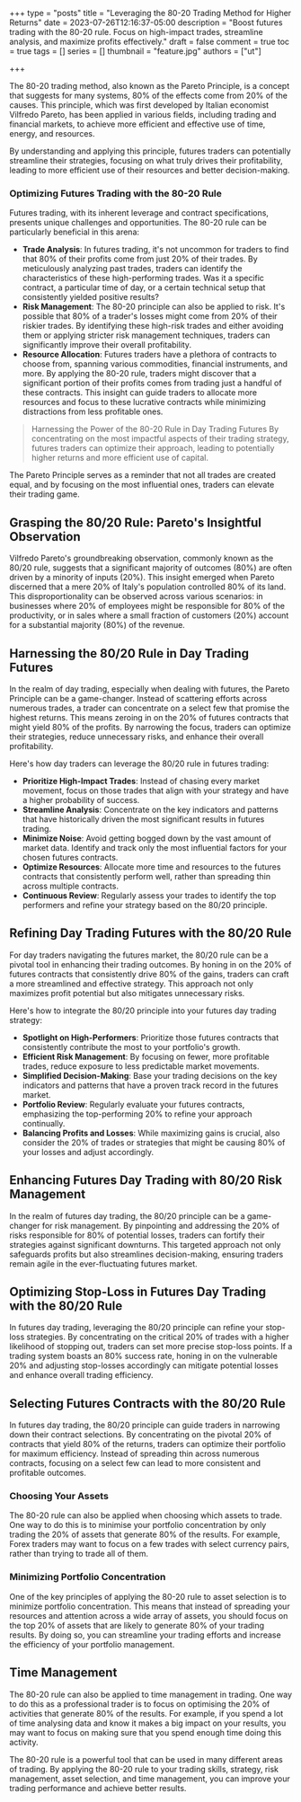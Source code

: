 +++
type = "posts"
title = "Leveraging the 80-20 Trading Method for Higher Returns"
date =  2023-07-26T12:16:37-05:00
description = "Boost futures trading with the 80-20 rule. Focus on high-impact trades, streamline analysis, and maximize profits effectively."
draft = false
comment = true
toc = true
tags = []
series = []
thumbnail = "feature.jpg"
authors = ["ut"]

+++

The 80-20 trading method, also known as the Pareto Principle, is a concept that suggests for many systems, 80% of the effects come from 20% of the causes. This principle, which was first developed by Italian economist Vilfredo Pareto, has been applied in various fields, including trading and financial markets, to achieve more efficient and effective use of time, energy, and resources.

By understanding and applying this principle, futures traders can potentially streamline their strategies, focusing on what truly drives their profitability, leading to more efficient use of their resources and better decision-making.

### Optimizing Futures Trading with the 80-20 Rule

Futures trading, with its inherent leverage and contract specifications, presents unique challenges and opportunities. The 80-20 rule can be particularly beneficial in this arena:

 - **Trade Analysis**: In futures trading, it's not uncommon for traders to find that 80% of their profits come from just 20% of their trades. By meticulously analyzing past trades, traders can identify the characteristics of these high-performing trades. Was it a specific contract, a particular time of day, or a certain technical setup that consistently yielded positive results?
 - **Risk Management**: The 80-20 principle can also be applied to risk. It's possible that 80% of a trader's losses might come from 20% of their riskier trades. By identifying these high-risk trades and either avoiding them or applying stricter risk management techniques, traders can significantly improve their overall profitability.
 - **Resource Allocation**: Futures traders have a plethora of contracts to choose from, spanning various commodities, financial instruments, and more. By applying the 80-20 rule, traders might discover that a significant portion of their profits comes from trading just a handful of these contracts. This insight can guide traders to allocate more resources and focus to these lucrative contracts while minimizing distractions from less profitable ones.

> Harnessing the Power of the 80-20 Rule in Day Trading Futures By concentrating on the most impactful aspects of their trading strategy, futures traders can optimize their approach, leading to potentially higher returns and more efficient use of capital.

The Pareto Principle serves as a reminder that not all trades are created equal, and by focusing on the most influential ones, traders can elevate their trading game.

## Grasping the 80/20 Rule: Pareto's Insightful Observation

Vilfredo Pareto's groundbreaking observation, commonly known as the 80/20 rule, suggests that a significant majority of outcomes (80%) are often driven by a minority of inputs (20%). This insight emerged when Pareto discerned that a mere 20% of Italy's population controlled 80% of its land. This disproportionality can be observed across various scenarios: in businesses where 20% of employees might be responsible for 80% of the productivity, or in sales where a small fraction of customers (20%) account for a substantial majority (80%) of the revenue.

## Harnessing the 80/20 Rule in Day Trading Futures

In the realm of day trading, especially when dealing with futures, the Pareto Principle can be a game-changer. Instead of scattering efforts across numerous trades, a trader can concentrate on a select few that promise the highest returns. This means zeroing in on the 20% of futures contracts that might yield 80% of the profits. By narrowing the focus, traders can optimize their strategies, reduce unnecessary risks, and enhance their overall profitability.

Here's how day traders can leverage the 80/20 rule in futures trading:

- **Prioritize High-Impact Trades**: Instead of chasing every market movement, focus on those trades that align with your strategy and have a higher probability of success.
- **Streamline Analysis**: Concentrate on the key indicators and patterns that have historically driven the most significant results in futures trading.
- **Minimize Noise**: Avoid getting bogged down by the vast amount of market data. Identify and track only the most influential factors for your chosen futures contracts.
- **Optimize Resources**: Allocate more time and resources to the futures contracts that consistently perform well, rather than spreading thin across multiple contracts.
- **Continuous Review**: Regularly assess your trades to identify the top performers and refine your strategy based on the 80/20 principle.


## Refining Day Trading Futures with the 80/20 Rule

For day traders navigating the futures market, the 80/20 rule can be a pivotal tool in enhancing their trading outcomes. By honing in on the 20% of futures contracts that consistently drive 80% of the gains, traders can craft a more streamlined and effective strategy. This approach not only maximizes profit potential but also mitigates unnecessary risks.

Here's how to integrate the 80/20 principle into your futures day trading strategy:

- **Spotlight on High-Performers**: Prioritize those futures contracts that consistently contribute the most to your portfolio's growth.
- **Efficient Risk Management**: By focusing on fewer, more profitable trades, reduce exposure to less predictable market movements.
- **Simplified Decision-Making**: Base your trading decisions on the key indicators and patterns that have a proven track record in the futures market.
- **Portfolio Review**: Regularly evaluate your futures contracts, emphasizing the top-performing 20% to refine your approach continually.
- **Balancing Profits and Losses**: While maximizing gains is crucial, also consider the 20% of trades or strategies that might be causing 80% of your losses and adjust accordingly.

## Enhancing Futures Day Trading with 80/20 Risk Management

In the realm of futures day trading, the 80/20 principle can be a game-changer for risk management. By pinpointing and addressing the 20% of risks responsible for 80% of potential losses, traders can fortify their strategies against significant downturns. This targeted approach not only safeguards profits but also streamlines decision-making, ensuring traders remain agile in the ever-fluctuating futures market.


## Optimizing Stop-Loss in Futures Day Trading with the 80/20 Rule

In futures day trading, leveraging the 80/20 principle can refine your stop-loss strategies. By concentrating on the critical 20% of trades with a higher likelihood of stopping out, traders can set more precise stop-loss points. If a trading system boasts an 80% success rate, honing in on the vulnerable 20% and adjusting stop-losses accordingly can mitigate potential losses and enhance overall trading efficiency.

## Selecting Futures Contracts with the 80/20 Rule

In futures day trading, the 80/20 principle can guide traders in narrowing down their contract selections. By concentrating on the pivotal 20% of contracts that yield 80% of the returns, traders can optimize their portfolio for maximum efficiency. Instead of spreading thin across numerous contracts, focusing on a select few can lead to more consistent and profitable outcomes.

### Choosing Your Assets

The 80-20 rule can also be applied when choosing which assets to trade. One way to do this is to minimise your portfolio concentration by only trading the 20% of assets that generate 80% of the results. For example, Forex traders may want to focus on a few trades with select currency pairs, rather than trying to trade all of them.

### Minimizing Portfolio Concentration

One of the key principles of applying the 80-20 rule to asset selection is to minimize portfolio concentration. This means that instead of spreading your resources and attention across a wide array of assets, you should focus on the top 20% of assets that are likely to generate 80% of your trading results. By doing so, you can streamline your trading efforts and increase the efficiency of your portfolio management.

## Time Management

The 80-20 rule can also be applied to time management in trading. One way to do this as a professional trader is to focus on optimising the 20% of activities that generate 80% of the results. For example, if you spend a lot of time analysing data and know it makes a big impact on your results, you may want to focus on making sure that you spend enough time doing this activity.

The 80-20 rule is a powerful tool that can be used in many different areas of trading. By applying the 80-20 rule to your trading skills, strategy, risk management, asset selection, and time management, you can improve your trading performance and achieve better results.
